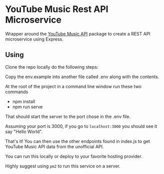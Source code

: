 # YouTube Music Rest API Microservice
Wrapper around the [YouTube Music API](https://github.com/emresenyuva/youtube-music-api) package to create a REST API microservice using Express.


## Using

Clone the repo locally do the following steps:

Copy the env.example into another file called .env along with the contents.

At the root of the project in a command line window run these two commands

* npm install
* npm run serve

That should start the server to the port chose in the .env file.

Assuming your port is 3000, if you go to `localhost:3000` you should see it say "Hello World".

That's it! You can then use the other endpoints found in index.js to get YouTube Music API data from the unofficial API.

You can run this locally or deploy to your favorite hosting provider.

Highly suggest using `pm2` to run this service on a server.